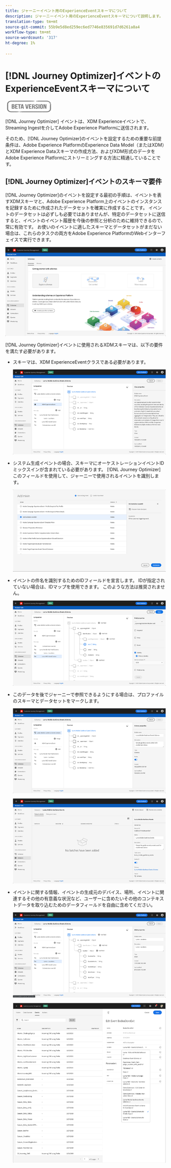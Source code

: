 ```yaml
---
title: ジャーニーイベント用のExperienceEventスキーマについて
description: ジャーニーイベント用のExperienceEventスキーマについて説明します。
translation-type: tm+mt
source-git-commit: 55b9e5d8ed259ec6ed7746e835691d7d6261a8a4
workflow-type: tm+mt
source-wordcount: '317'
ht-degree: 1%

---
```


# [!DNL Journey Optimizer]イベントのExperienceEventスキーマについて

![](../assets/do-not-localize/badge.png)

[!DNL Journey Optimizer] イベントは、XDM Experienceイベントで、Streaming Ingestを介してAdobe Experience Platformに送信されます。

そのため、[!DNL Journey Optimizer]のイベントを設定するための重要な前提条件は、Adobe Experience PlatformのExperience Data Model（またはXDM）とXDM Experience Dataスキーマの作成方法、およびXDM形式のデータをAdobe Experience Platformにストリーミングする方法に精通していることです。

## [!DNL Journey Optimizer]イベントのスキーマ要件

[!DNL Journey Optimizer]のイベントを設定する最初の手順は、イベントを表すXDMスキーマと、Adobe Experience Platform上のイベントのインスタンスを記録するために作成されたデータセットを確実に作成することです。 イベントのデータセットは必ずしも必要ではありませんが、特定のデータセットに送信すると、イベントのイベント履歴を今後の参照と分析のために維持できるので、常に有効です。 お使いのイベントに適したスキーマとデータセットがまだない場合は、これらのタスクの両方をAdobe Experience PlatformのWebインターフェイスで実行できます。

![](../assets/schema1.png)

[!DNL Journey Optimizer]イベントに使用されるXDMスキーマは、以下の要件を満たす必要があります。

* スキーマは、XDM ExperienceEventクラスである必要があります。

   ![](../assets/schema2.png)

* システム生成イベントの場合、スキーマにオーケストレーションイベントIDミックスインが含まれている必要があります。 [!DNL Journey Optimizer] このフィールドを使用して、ジャーニーで使用されるイベントを識別します。

   ![](../assets/schema3.png)

* イベントの件名を識別するためのIDフィールドを宣言します。 IDが指定されていない場合は、IDマップを使用できます。 このような方法は推奨されません。

   ![](../assets/schema4.png)

* このデータを後でジャーニーで参照できるようにする場合は、プロファイルのスキーマとデータセットをマークします。

   ![](../assets/schema5.png)

   ![](../assets/schema6.png)

* イベントに関する情報、イベントの生成元のデバイス、場所、イベントに関連するその他の有意義な状況など、ユーザーに含めたいその他のコンテキストデータを取り込むためのデータフィールドを自由に含めてください。

   ![](../assets/schema7.png)

   ![](../assets/schema8.png)
